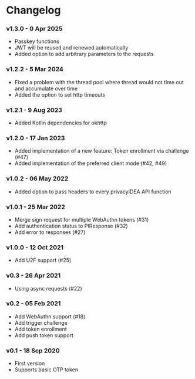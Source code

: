 # Changelog

### v1.3.0 - 0 Apr 2025

* Passkey functions
* JWT will be reused and renewed automatically
* Added option to add arbitrary parameters to the requests

### v1.2.2 - 5 Mar 2024

* Fixed a problem with the thread pool where thread would not time out and accumulate over time
* Added the option to set http timeouts

### v1.2.1 - 9 Aug 2023

* Added Kotlin dependencies for okhttp

### v1.2.0 - 17 Jan 2023

* Added implementation of a new feature: Token enrollment via challenge (#47)
* Added implementation of the preferred client mode (#42, #49)

### v1.0.2 - 06 May 2022

* Added option to pass headers to every privacyIDEA API function

### v1.0.1 - 25 Mar 2022

* Merge sign request for multiple WebAuthn tokens (#31)
* Add authentication status to PIResponse (#32)
* Add error to responses (#27)

### v1.0.0 - 12 Oct 2021

* Add U2F support (#25)

### v0.3 - 26 Apr 2021

* Using async requests (#22)

### v0.2 - 05 Feb 2021

* Add WebAuthn support (#18)
* Add trigger challenge
* Add token enrollment
* Add push token support

### v0.1 - 18 Sep 2020

* First version
* Supports basic OTP token